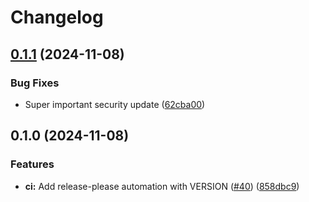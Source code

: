 # Changelog

## [0.1.1](https://github.com/petejohanson/zmk/compare/v0.1.0...v0.1.1) (2024-11-08)


### Bug Fixes

* Super important security update ([62cba00](https://github.com/petejohanson/zmk/commit/62cba00fc7e13f109f3987f4aa2b3177d65fa5a8))

## 0.1.0 (2024-11-08)


### Features

* **ci:** Add release-please automation with VERSION ([#40](https://github.com/petejohanson/zmk/issues/40)) ([858dbc9](https://github.com/petejohanson/zmk/commit/858dbc9d842dad653ba78a48bc1878d8e0b18d63))

